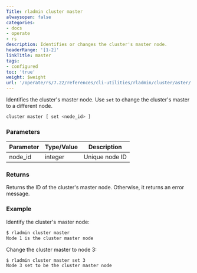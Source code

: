 ```yaml
---
Title: rladmin cluster master
alwaysopen: false
categories:
- docs
- operate
- rs
description: Identifies or changes the cluster's master node.
headerRange: '[1-2]'
linkTitle: master
tags:
- configured
toc: 'true'
weight: $weight
url: '/operate/rs/7.22/references/cli-utilities/rladmin/cluster/aster/'
---
```


Identifies the cluster's master node. Use `set` to change the cluster's master to a different node.

```sh
cluster master [ set <node_id> ]
```

### Parameters

| Parameter | Type/Value | Description |
|-----------|------------|-------------|
| node_id | integer | Unique node ID |

### Returns

Returns the ID of the cluster's master node. Otherwise, it returns an error message.

### Example

Identify the cluster's master node:

```sh
$ rladmin cluster master
Node 1 is the cluster master node
```

Change the cluster master to node 3:

```sh
$ rladmin cluster master set 3
Node 3 set to be the cluster master node
```
